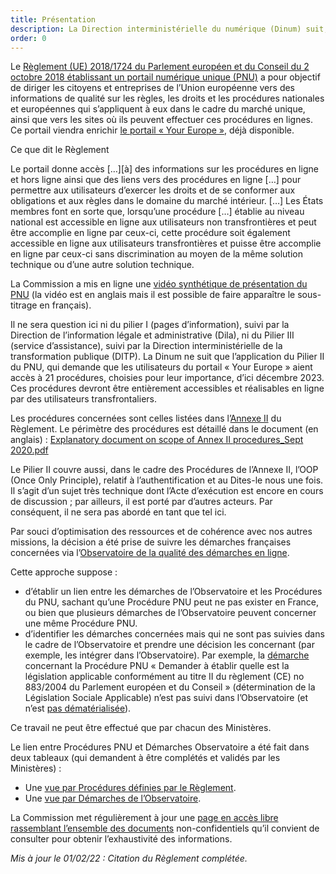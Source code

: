 ```yaml
---
title: Présentation
description: La Direction interministérielle du numérique (Dinum) suit, dans le cadre du Portail numérique unique (PNU) européen, la dématérialisation des procédures qui concernent les citoyens et les entreprises de l’Union européenne. Ce suivi se fait en lien avec l’Observatoire de la qualité des démarches en ligne ; les demandes de la Commission européenne sont présentées ci-dessous.
order: 0
---
```



Le [Règlement (UE) 2018/1724 du Parlement européen et du Conseil du 2 octobre 2018 établissant un portail numérique unique (PNU)](https://eur-lex.europa.eu/legal-content/FR/TXT/HTML/?uri=CELEX:32018R1724&from=EN#d1e33-1-1) a pour objectif de diriger les citoyens et entreprises de l’Union européenne vers des informations de qualité sur les règles, les droits et les procédures nationales et européennes qui s’appliquent à eux dans le cadre du marché unique, ainsi que vers les sites où ils peuvent effectuer ces procédures en lignes. Ce portail viendra enrichir [le portail «&nbsp;Your Europe&nbsp;»](https://europa.eu/youreurope/index_fr.htm), déjà disponible.

<div class="fr-callout fr-mb-4w">
	<p class="fr-callout__title">Ce que dit le Règlement</p>
	<p class="fr-callout__text">
		Le portail donne accès […][à] des informations sur les procédures en ligne et hors ligne ainsi que des liens vers des procédures en ligne […] pour permettre aux utilisateurs d’exercer les droits et de se conformer aux obligations et aux règles dans le domaine du marché intérieur. […] Les États membres font en sorte que, lorsqu’une procédure […] établie au niveau national est accessible en ligne aux utilisateurs non transfrontières et peut être accomplie en ligne par ceux-ci, cette procédure soit également accessible en ligne aux utilisateurs transfrontières et puisse être accomplie en ligne par ceux-ci sans discrimination au moyen de la même solution technique ou d’une autre solution technique.
	</p>
</div>


La Commission a mis en ligne une [vidéo synthétique de présentation du PNU](https://www.youtube.com/watch?v=Znkoz0-P3sc&feature=youtu.be) (la vidéo est en anglais mais il est possible de faire apparaître le sous-titrage en français).

Il ne sera question ici ni du pilier I (pages d’information), suivi par la Direction de l’information légale et administrative (Dila), ni du Pilier III (service d’assistance), suivi par la Direction interministérielle de la transformation publique (DITP). La Dinum ne suit que l’application du Pilier II du PNU, qui demande que les utilisateurs du portail «&nbsp;Your Europe&nbsp;» aient accès à 21 procédures, choisies pour leur importance, d’ici décembre 2023. Ces procédures devront être entièrement accessibles et réalisables en ligne par des utilisateurs transfrontaliers. 

Les procédures concernées sont celles listées dans l’[Annexe II](https://eur-lex.europa.eu/legal-content/FR/TXT/HTML/?uri=CELEX:32018R1724&from=EN#d1e32-36-1) du Règlement. Le périmètre des procédures est détaillé dans le document (en anglais)&nbsp;:
[Explanatory document on scope of Annex II procedures_Sept 2020.pdf](https://github.com/DISIC/design.numerique.gouv.fr/files/7839407/Explanatory.document.on.scope.of.Annex.II.procedures_Sept.2020.pdf)


<div class="fr-highlight fr-mb-4w">
    <p>Le Pilier II couvre aussi, dans le cadre des Procédures de l’Annexe II, l’OOP (Once Only Principle), relatif à l’authentification et au Dites-le nous une fois. Il s’agit d’un sujet très technique dont l’Acte d’exécution est encore en cours de discussion ; par ailleurs, il est porté par d’autres acteurs. Par conséquent, il ne sera pas abordé en tant que tel ici.
    </p>
</div> 

Par souci d’optimisation des ressources et de cohérence avec nos autres missions, la décision a été prise de suivre les démarches françaises concernées via l’[Observatoire de la qualité des démarches en ligne](https://observatoire.numerique.gouv.fr/).

Cette approche suppose&nbsp;:

* d’établir un lien entre les démarches de l’Observatoire et les Procédures du PNU, sachant qu’une Procédure PNU peut ne pas exister en France, ou bien que plusieurs démarches de l’Observatoire peuvent concerner une même Procédure PNU.
* d’identifier les démarches concernées mais qui ne sont pas suivies dans le cadre de l’Observatoire et prendre une décision les concernant (par exemple, les intégrer dans l’Observatoire). Par exemple, la [démarche](https://www.cleiss.fr/docs/textes/883-04/t2.html) concernant la Procédure PNU « Demander à établir quelle est la législation applicable conformément au titre II du règlement (CE) no 883/2004 du Parlement européen et du Conseil » (détermination de la Législation Sociale Applicable) n’est pas suivi dans l’Observatoire (et n’est [pas dématérialisée](https://www.cleiss.fr/pdf/form_dla.pdf)).

Ce travail ne peut être effectué que par chacun des Ministères.

Le lien entre Procédures PNU et Démarches Observatoire a été fait dans deux tableaux (qui demandent à être complétés et validés par les Ministères)&nbsp;:

* Une [vue par Procédures définies par le Règlement](https://airtable.com/shrHA6vtsvmvEJygE/tblkvBZs4Hwj5JDhF).
* Une [vue par Démarches de l’Observatoire](https://airtable.com/shrFh9LF94qois3sm).

La Commission met régulièrement à jour une [page en accès libre rassemblant l’ensemble des documents](https://ec.europa.eu/growth/single-digital-gateway-requirements_en) non-confidentiels qu’il convient de consulter pour obtenir l’exhaustivité des informations.

_Mis à jour le 01/02/22 : Citation du Règlement complétée._
